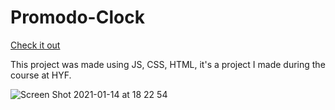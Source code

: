 # Promodo-Clock

[Check it out](https://tarekalmanabri.github.io/Pomodoro-Clock/)

This project was made using JS, CSS, HTML, it's a project I made during the course at HYF.

![Screen Shot 2021-01-14 at 18 22 54](https://user-images.githubusercontent.com/61993467/104625939-95e71f80-5695-11eb-8cb6-e497ba04436b.png)
